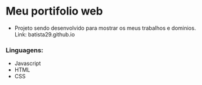 # Meu portifolio web

* Projeto sendo desenvolvido para mostrar os meus trabalhos e dominios.
Link: batista29.github.io

### Linguagens:
* Javascript
* HTML
* CSS
